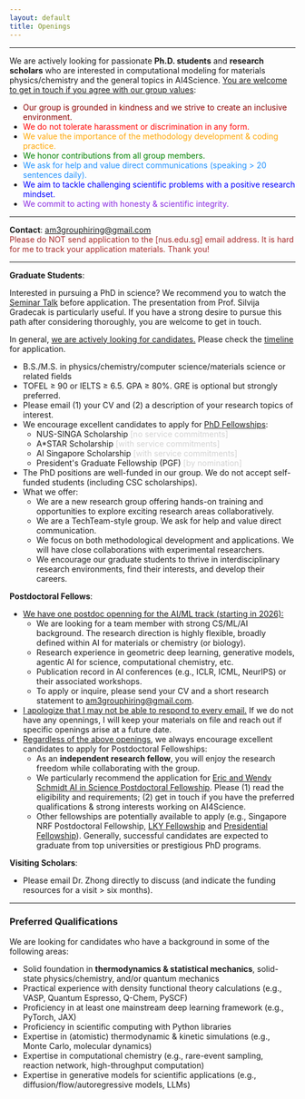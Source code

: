 ```yaml
---
layout: default
title: Openings
---
```


---

We are actively looking for passionate <strong>Ph.D. students</strong> and <strong>research scholars</strong> who are interested in computational modeling for materials physics/chemistry and the general topics in AI4Science. <span style="text-decoration: underline">You are welcome to get in touch if you agree with our group values</span>:

 * <span style="color: darkred">Our group is grounded in kindness and we strive to create an inclusive environment.</span>
 * <span style="color: red">We do not tolerate harassment or discrimination in any form.</span>
 * <span style="color: orange">We value the importance of the methodology development & coding practice.</span>
 * <span style="color: Green">We honor contributions from all group members.</span>
 * <span style="color: dodgerblue">We ask for help and value direct communications (speaking > 20 sentences daily). </span>
 * <span style="color: blue">We aim to tackle challenging scientific problems with a positive research mindset.</span>
 * <span style="color: blueviolet">We commit to acting with honesty & scientific integrity.</span>


---

<strong>Contact</strong>: <a href="mailto:am3grouphiring@gmail.com">am3grouphiring@gmail.com</a>
<br>
<span style="color: brown">Please do NOT send application to the [nus.edu.sg] email address. It is hard for me to track your application materials. Thank you!</span>
<br>


---
<strong>Graduate Students</strong>:

Interested in pursuing a PhD in science? We recommend you to watch the <a href="https://www.youtube.com/watch?v=gUa5CQ0yE6c&t=794s">Seminar Talk</a> before application. 
The presentation from Prof. Silvija Gradecak is particularly useful. If you have a strong desire to pursue this path after considering thoroughly, you are welcome to get in touch.

In general, <span style="text-decoration: underline">we are actively looking for candidates.</span> Please check the <a href="https://cde.nus.edu.sg/graduate/graduate-programmes-by-research/how-to-apply/">timeline</a> for application.
* B.S./M.S. in physics/chemistry/computer science/materials science or related fields
* TOFEL ≥ 90 or IELTS ≥ 6.5. GPA ≥ 80%. GRE is optional but strongly preferred. 
* Please email (1) your CV and (2) a description of your research topics of interest.
* We encourage excellent candidates to apply for <a href="https://nusgs.nus.edu.sg/scholarships/">PhD Fellowships</a>:
    * NUS-SINGA Scholarship  <span style="color: lightgray">[no service commitments]</span>
    * A*STAR Scholarship  <span style="color: lightgray">[with service commitments]</span>
    * AI Singapore Scholarship  <span style="color: lightgray">[with service commitments]</span>
    * President's Graduate Fellowship (PGF)  <span style="color: lightgray">[by nomination]</span>
* The PhD positions are well-funded in our group. We do not accept self-funded students (including CSC scholarships). 
* What we offer:
    * We are a new research group offering hands-on training and opportunities to explore exciting research areas collaboratively.
    * We are a TechTeam-style group. We ask for help and value direct communication.
    * We focus on both methodological development and applications. We will have close collaborations with experimental researchers.
    * We encourage our graduate students to thrive in interdisciplinary research environments, find their interests, and develop their careers.
    

<strong>Postdoctoral Fellows</strong>:
<!-- * <span style="text-decoration: underline">We do not have specific postdoc openings at this moment.</span> However, if you have strong interest in working with us, you are welcome to get in touch with CV + research interest. -->
<!-- * Please email (1) your CV; (2) a cover letter including your research interests; (3) the contact information of two or three references -->
* <span style="text-decoration: underline">We have one postdoc openning for the AI/ML track (starting in 2026):</span>
    * We are looking for a team member with strong CS/ML/AI background. The research direction is highly flexible, broadly defined within AI for materials or chemistry (or biology).
    * Research experience in geometric deep learning, generative models, agentic AI for science, computational chemistry, etc.
    * Publication record in AI conferences (e.g., ICLR, ICML, NeurIPS) or their associated workshops.
    * To apply or inquire, please send your CV and a short research statement to <a href="mailto:am3grouphiring@gmail.com">am3grouphiring@gmail.com</a>.
* <span style="text-decoration: underline">I apologize that I may not be able to respond to every email.</span> If we do not have any opennings, I will keep your materials on file and reach out if specific openings arise at a future date.
* <span style="text-decoration: underline">Regardless of the above openings</span>, we always encourage excellent candidates to apply for Postdoctoral Fellowships: 
    * As an <strong>independent research fellow</strong>, you will enjoy the research freedom while collaborating with the group.
    * We particularly recommend the application for [Eric and Wendy Schmidt AI in Science Postdoctoral Fellowship](https://www.nus.edu.sg/research/odprt-home/fellowships/eric-and-wendy-schmidt-ai-in-science-postdoctoral-fellowship). Please (1) read the eligibility and requirements; (2) get in touch if you have the preferred qualifications & strong interests working on AI4Science.
    * Other fellowships are potentially available to apply (e.g., Singapore NRF Postdoctoral Fellowship, [LKY Fellowship](https://www.nus.edu.sg/research/odprt-home/fellowships/lee-kuan-yew-postdoctoral-fellowship) and [Presidential Fellowship](https://www.nus.edu.sg/careers/wp-content/uploads/2024/04/NUS-Presidential-Fellowship8.pdf)). Generally, successful candidates are expected to graduate from top universities or prestigious PhD programs. 


<strong>Visiting Scholars</strong>:
* Please email Dr. Zhong directly to discuss (and indicate the funding resources for a visit > six months).


<!-- <strong>Undergraduate Students</strong>:
* A strong background in computer science or AI/ML
* Passion for scientific problems in materials physics/chemistry
* Please email your CV and transcript -->



---
### Preferred Qualifications

We are looking for candidates who have a background in some of the following areas:

* Solid foundation in <strong>thermodynamics & statistical mechanics</strong>, solid-state physics/chemistry, and/or quantum mechanics
* Practical experience with density functional theory calculations (e.g., VASP, Quantum Espresso, Q-Chem, PySCF)
* Proficiency in at least one mainstream deep learning framework (e.g., PyTorch, JAX)
* Proficiency in scientific computing with Python libraries
* Expertise in (atomistic) thermodynamic & kinetic simulations (e.g., Monte Carlo, molecular dynamics)
* Expertise in computational chemistry (e.g., rare-event sampling, reaction network, high-throughput computation)
* Expertise in generative models for scientific applications (e.g., diffusion/flow/autoregressive models, LLMs)

<!-- It is a significant advantage if you have one or more of the following experiences:

* Expertise in (atomistic) thermodynamic & kinetic simulations (e.g., Monte Carlo, molecular dynamics)
* Expertise in simulating electrode and electrolyte materials, interfaces, and ion transport
* Development of interatomic potentials based on machine learning or classical force fields
* Development or working experience of generative models in scientific applications (e.g., diffusion model, LLM)
* Familiarity with enhanced sampling, rare-event sampling, or transition state search methods
* Familiarity with high-throughput computing and job management (e.g. automate, jobflow, dflow)
* Working knowledge of database management (e.g., MongoDB)
* Knowledge of cluster expansion method or atomic cluster expansion formalism
* Knowledge of reaction pathway search or reaction network construction
* Knowledge of geometric deep learning or tensorial property predictions (e.g., e3nn) -->